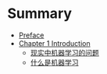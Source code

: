 # Summary
* [Preface](README.md)
* [Chapter 1 Introduction](Introduction.md)
  - [现实中机器学习的问题](Problem_in_Real_World.md)
  - [什么是机器学习](What_is_Machine_Learning.md)

